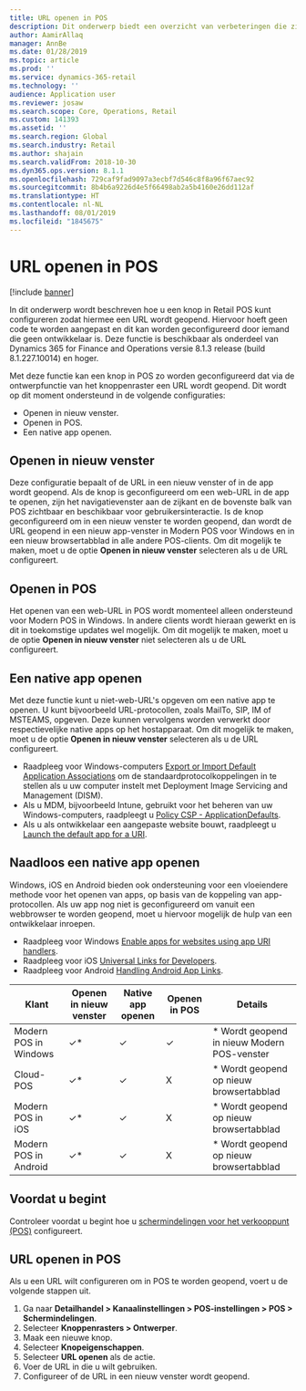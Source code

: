 ```yaml
---
title: URL openen in POS
description: Dit onderwerp biedt een overzicht van verbeteringen die zijn aangebracht in de functies voor het zoeken van producten en klanten in Microsoft Dynamics 365 for Retail.
author: AamirAllaq
manager: AnnBe
ms.date: 01/28/2019
ms.topic: article
ms.prod: ''
ms.service: dynamics-365-retail
ms.technology: ''
audience: Application user
ms.reviewer: josaw
ms.search.scope: Core, Operations, Retail
ms.custom: 141393
ms.assetid: ''
ms.search.region: Global
ms.search.industry: Retail
ms.author: shajain
ms.search.validFrom: 2018-10-30
ms.dyn365.ops.version: 8.1.1
ms.openlocfilehash: 729caf9fad9097a3ecbf7d546c8f8a96f67aec92
ms.sourcegitcommit: 8b4b6a9226d4e5f66498ab2a5b4160e26dd112af
ms.translationtype: HT
ms.contentlocale: nl-NL
ms.lasthandoff: 08/01/2019
ms.locfileid: "1845675"
---
```

# <a name="open-url-in-pos"></a>URL openen in POS

[!include [banner](includes/banner.md)]

In dit onderwerp wordt beschreven hoe u een knop in Retail POS kunt configureren zodat hiermee een URL wordt geopend. Hiervoor hoeft geen code te worden aangepast en dit kan worden geconfigureerd door iemand die geen ontwikkelaar is. Deze functie is beschikbaar als onderdeel van Dynamics 365 for Finance and Operations versie 8.1.3 release (build 8.1.227.10014) en hoger. 

Met deze functie kan een knop in POS zo worden geconfigureerd dat via de ontwerpfunctie van het knoppenraster een URL wordt geopend. Dit wordt op dit moment ondersteund in de volgende configuraties:

- Openen in nieuw venster.
- Openen in POS.
- Een native app openen.

## <a name="open-in-new-window"></a>Openen in nieuw venster

Deze configuratie bepaalt of de URL in een nieuw venster of in de app wordt geopend. Als de knop is geconfigureerd om een web-URL in de app te openen, zijn het navigatievenster aan de zijkant en de bovenste balk van POS zichtbaar en beschikbaar voor gebruikersinteractie. Is de knop geconfigureerd om in een nieuw venster te worden geopend, dan wordt de URL geopend in een nieuw app-venster in Modern POS voor Windows en in een nieuw browsertabblad in alle andere POS-clients. Om dit mogelijk te maken, moet u de optie **Openen in nieuw venster** selecteren als u de URL configureert.

## <a name="open-within-pos"></a>Openen in POS

Het openen van een web-URL in POS wordt momenteel alleen ondersteund voor Modern POS in Windows. In andere clients wordt hieraan gewerkt en is dit in toekomstige updates wel mogelijk. Om dit mogelijk te maken, moet u de optie **Openen in nieuw venster** niet selecteren als u de URL configureert.

## <a name="open-a-native-app"></a>Een native app openen

Met deze functie kunt u niet-web-URL's opgeven om een native app te openen. U kunt bijvoorbeeld URL-protocollen, zoals MailTo, SIP, IM of MSTEAMS, opgeven. Deze kunnen vervolgens worden verwerkt door respectievelijke native apps op het hostapparaat. Om dit mogelijk te maken, moet u de optie **Openen in nieuw venster** selecteren als u de URL configureert.

- Raadpleeg voor Windows-computers [Export or Import Default Application Associations](https://docs.microsoft.com/windows-hardware/manufacture/desktop/export-or-import-default-application-associations) om de standaardprotocolkoppelingen in te stellen als u uw computer instelt met Deployment Image Servicing and Management (DISM).
- Als u MDM, bijvoorbeeld Intune, gebruikt voor het beheren van uw Windows-computers, raadpleegt u [Policy CSP - ApplicationDefaults](https://docs.microsoft.com/windows/client-management/mdm/policy-csp-applicationdefaults).
- Als u als ontwikkelaar een aangepaste website bouwt, raadpleegt u [Launch the default app for a URI](https://docs.microsoft.com/windows/uwp/launch-resume/launch-default-app).

## <a name="open-a-native-app-seamlessly"></a>Naadloos een native app openen

Windows, iOS en Android bieden ook ondersteuning voor een vloeiendere methode voor het openen van apps, op basis van de koppeling van app-protocollen. Als uw app nog niet is geconfigureerd om vanuit een webbrowser te worden geopend, moet u hiervoor mogelijk de hulp van een ontwikkelaar inroepen.

- Raadpleeg voor Windows [Enable apps for websites using app URI handlers](https://docs.microsoft.com/windows/uwp/launch-resume/web-to-app-linking).
- Raadpleeg voor iOS [Universal Links for Developers](https://developer.apple.com/ios/universal-links/).
- Raadpleeg voor Android [Handling Android App Links](https://developer.android.com/training/app-links/).

| Klant                | Openen in nieuw venster | Native app openen | Openen in POS | Details                           |
|-----------------------|--------------------|-----------------|-----------------|-----------------------------------|
| Modern POS in Windows | ✓\*                | ✓               | ✓              | \* Wordt geopend in nieuw Modern POS-venster |
| Cloud-POS             | ✓\*                | ✓               | X              | \* Wordt geopend op nieuw browsertabblad        |
| Modern POS in iOS     | ✓\*                | ✓               | X              | \* Wordt geopend op nieuw browsertabblad        |
| Modern POS in Android | ✓\*                | ✓               | X              | \* Wordt geopend op nieuw browsertabblad        |

## <a name="before-you-begin"></a>Voordat u begint

Controleer voordat u begint hoe u [schermindelingen voor het verkooppunt (POS)](pos-screen-layouts.md) configureert.

## <a name="open-url-in-pos"></a>URL openen in POS

Als u een URL wilt configureren om in POS te worden geopend, voert u de volgende stappen uit.

1. Ga naar **Detailhandel \> Kanaalinstellingen \> POS-instellingen \> POS \> Schermindelingen**.
2. Selecteer **Knoppenrasters \> Ontwerper**.
3. Maak een nieuwe knop.
4. Selecteer **Knopeigenschappen**.
5. Selecteer **URL openen** als de actie.
6. Voer de URL in die u wilt gebruiken.
7. Configureer of de URL in een nieuw venster wordt geopend.
